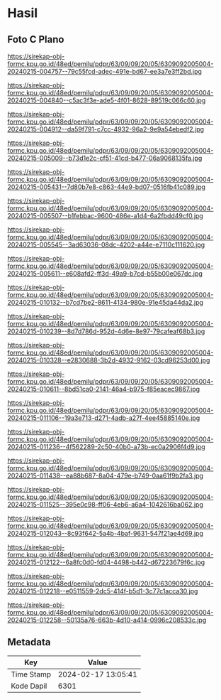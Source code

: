 # Hasil

## Foto C Plano

https://sirekap-obj-formc.kpu.go.id/48ed/pemilu/pdpr/63/09/09/20/05/6309092005004-20240215-004757--79c55fcd-adec-491e-bd67-ee3a7e3ff2bd.jpg

https://sirekap-obj-formc.kpu.go.id/48ed/pemilu/pdpr/63/09/09/20/05/6309092005004-20240215-004840--c5ac3f3e-ade5-4f01-8628-89519c066c60.jpg

https://sirekap-obj-formc.kpu.go.id/48ed/pemilu/pdpr/63/09/09/20/05/6309092005004-20240215-004912--da59f791-c7cc-4932-96a2-9e9a54ebedf2.jpg

https://sirekap-obj-formc.kpu.go.id/48ed/pemilu/pdpr/63/09/09/20/05/6309092005004-20240215-005009--b73d1e2c-cf51-41cd-b477-06a9068135fa.jpg

https://sirekap-obj-formc.kpu.go.id/48ed/pemilu/pdpr/63/09/09/20/05/6309092005004-20240215-005431--7d80b7e8-c863-44e9-bd07-0516fb41c089.jpg

https://sirekap-obj-formc.kpu.go.id/48ed/pemilu/pdpr/63/09/09/20/05/6309092005004-20240215-005507--b1febbac-9600-486e-a1d4-6a2fbdd49cf0.jpg

https://sirekap-obj-formc.kpu.go.id/48ed/pemilu/pdpr/63/09/09/20/05/6309092005004-20240215-005545--3ad63036-08dc-4202-a44e-e7110c111620.jpg

https://sirekap-obj-formc.kpu.go.id/48ed/pemilu/pdpr/63/09/09/20/05/6309092005004-20240215-005611--e608afd2-ff3d-49a9-b7cd-b55b00e067dc.jpg

https://sirekap-obj-formc.kpu.go.id/48ed/pemilu/pdpr/63/09/09/20/05/6309092005004-20240215-010132--b7cd7be2-8611-4134-980e-91e45da44da2.jpg

https://sirekap-obj-formc.kpu.go.id/48ed/pemilu/pdpr/63/09/09/20/05/6309092005004-20240215-010239--8d7d786d-952d-4d6e-8e97-79cafeaf68b3.jpg

https://sirekap-obj-formc.kpu.go.id/48ed/pemilu/pdpr/63/09/09/20/05/6309092005004-20240215-010328--e2830688-3b2d-4932-9162-03cd96253d00.jpg

https://sirekap-obj-formc.kpu.go.id/48ed/pemilu/pdpr/63/09/09/20/05/6309092005004-20240215-010611--8bd51ca0-2141-46a4-b975-f85eacec9867.jpg

https://sirekap-obj-formc.kpu.go.id/48ed/pemilu/pdpr/63/09/09/20/05/6309092005004-20240215-011106--19a3e713-d271-4adb-a27f-4ee45885140e.jpg

https://sirekap-obj-formc.kpu.go.id/48ed/pemilu/pdpr/63/09/09/20/05/6309092005004-20240215-011236--4f562289-2c50-40b0-a73b-ec0a2906f4d9.jpg

https://sirekap-obj-formc.kpu.go.id/48ed/pemilu/pdpr/63/09/09/20/05/6309092005004-20240215-011438--ea88b687-8a04-479e-b749-0aa61f9b2fa3.jpg

https://sirekap-obj-formc.kpu.go.id/48ed/pemilu/pdpr/63/09/09/20/05/6309092005004-20240215-011525--395e0c98-ff06-4eb6-a6a4-1042616ba062.jpg

https://sirekap-obj-formc.kpu.go.id/48ed/pemilu/pdpr/63/09/09/20/05/6309092005004-20240215-012043--8c93f642-5a4b-4baf-9631-547f21ae4d69.jpg

https://sirekap-obj-formc.kpu.go.id/48ed/pemilu/pdpr/63/09/09/20/05/6309092005004-20240215-012122--6a8fc0d0-fd04-4498-b442-d67223679f6c.jpg

https://sirekap-obj-formc.kpu.go.id/48ed/pemilu/pdpr/63/09/09/20/05/6309092005004-20240215-012218--e0511559-2dc5-414f-b5d1-3c77c1acca30.jpg

https://sirekap-obj-formc.kpu.go.id/48ed/pemilu/pdpr/63/09/09/20/05/6309092005004-20240215-012258--50135a76-663b-4d10-a414-0996c208533c.jpg


## Metadata

| Key        | Value               |
| ---------- | ------------------- |
| Time Stamp | 2024-02-17 13:05:41 |
| Kode Dapil | 6301                |



